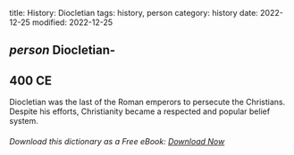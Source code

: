 title: History: Diocletian
tags: history, person
category: history
date: 2022-12-25
modified: 2022-12-25

## _person_ Diocletian-
 400 CE
-
Diocletian was the last of the
Roman emperors to persecute the Christians. Despite his efforts,
Christianity became a respected and popular belief system.


###### Download *this* dictionary as a Free eBook: [Download Now]({static}static/SerfHistoryDictionary.pdf)

